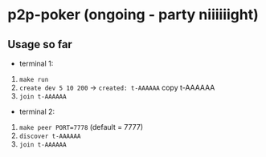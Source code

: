 # p2p-poker (ongoing - party niiiiiight)

## Usage so far
- terminal 1: 
1. `make run`
2. `create dev 5 10 200` -> `created: t-AAAAAA` copy t-AAAAAA
3. `join t-AAAAAA`
- terminal 2: 
1. `make peer PORT=7778` (default = 7777)
2. `discover t-AAAAAA`
3. `join t-AAAAAA`
